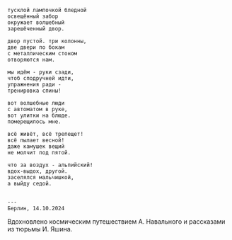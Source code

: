 ```
тусклой лампочкой бледной
освещённый забор
окружает волшебный
зарешёченный двор.

двор пустой. три колонны,
две двери по бокам
с металлическим стоном
отворяются нам.

мы идём - руки сзади,
чтоб сподручней идти,
упражнения ради -
тренировка спины!

вот волшебные люди
с автоматом в руке,
вот улитки на блюде.
померещилось мне.

всё живёт, всё трепещет!
всё пылает весной!
даже камушек вещий
не молчит под пятой.

что за воздух - альпийский!
вдох-выдох, другой.
заселялся мальчишкой,
а выйду седой.


---
Берлин, 14.10.2024
```

Вдохновлено космическим путешествием А. Навального и рассказами из тюрьмы И. Яшина. 
